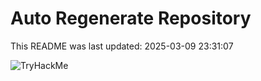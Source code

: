 # Auto Regenerate Repository

This README was last updated: 2025-03-09 23:31:07

 ![TryHackMe](https://tryhackme.com/badge/533634)